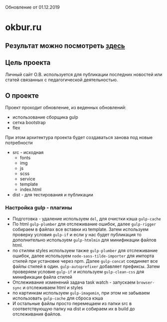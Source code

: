 Обновление от 01.12.2019
# okbur.ru

Результат можно посмотреть [здесь](http://okbur.ru)
---
## Цель проекта

Личный сайт О.В. используется для публикации последних новостей или статей связанных с педагогической деятельностью.

## О проекте
Проект проходит обновление, из веденных обновлений:
* использование сборщика gulp
* сетка bootstrap
* flex

При этом архитектура проекта будет создаваться занова под новые потребности
* src - исходная
  - fonts
  - img
  - js
  - scss
  - service
  - template
  - index.html
* dist - для тестирования и публикации

### Настройка gulp - плагины
* Подготовка - удаление используем `del`, для очистки кэша `gulp-cache`
* По html `gulp-plumber` для отслеживание ошибок, далее `gulp-rigger` собираем в файлах все вставки из template. Затем используем проверку условия `gulp-if` и если у нас будет публикация то дополнительно используем `gulp-htmlmin` для минификации файлов html.
* по стилям styles используем также `gulp-plumber` для отслеживание ошибок, далее используем `node-sass-tilde-importer` для импорта стилей при установке через npm. Далее `gulp-concat` соединяет все файлы стилей в один. `gulp-autoprefixer` добавляет префиксы. Затем проверяем условие `gulp-if` и используем `gulp-clean-css` для минификации файла стилей
* Отслеживание изменений задача task watch - запускаем  `browser-sync` и отслеживаем html и styles
* по картинкам используем `gulp-imagemin`, при этом не забываем использовать `gulp-cache` для сброса кэша
* И остальные файлы просто перемещаем из папки src в соответствующую папку на dist и собираем их в build до отслеживания файлов.
